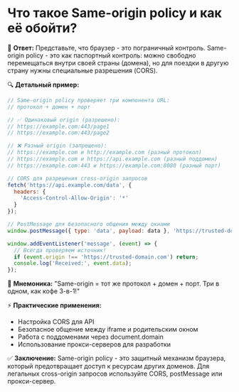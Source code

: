 # Что такое Same-origin policy и как её обойти?

🎯 **Ответ:**
Представьте, что браузер - это пограничный контроль. Same-origin policy - это как паспортный контроль: можно свободно перемещаться внутри своей страны (домена), но для поездки в другую страну нужны специальные разрешения (CORS).

🔍 **Детальный пример:**
```javascript
// Same-origin policy проверяет три компонента URL:
// протокол + домен + порт

// ✅ Одинаковый origin (разрешено):
// https://example.com:443/page1
// https://example.com:443/page2

// ❌ Разный origin (запрещено):
// https://example.com и http://example.com (разный протокол)
// https://example.com и https://api.example.com (разный поддомен)
// https://example.com:443 и https://example.com:8080 (разный порт)

// CORS для разрешения cross-origin запросов
fetch('https://api.example.com/data', {
  headers: {
    'Access-Control-Allow-Origin': '*'
  }
});

// PostMessage для безопасного общения между окнами
window.postMessage({ type: 'data', payload: data }, 'https://trusted-domain.com');

window.addEventListener('message', (event) => {
  // Всегда проверяем источник!
  if (event.origin !== 'https://trusted-domain.com') return;
  console.log('Received:', event.data);
});
```

🧠 **Мнемоника:**
"Same-origin = тот же протокол + домен + порт. Три в одном, как кофе 3-в-1!"

⚡ **Практические применения:**
- Настройка CORS для API
- Безопасное общение между iframe и родительским окном
- Работа с поддоменами через document.domain
- Использование прокси-серверов для разработки

✅ **Заключение:**
Same-origin policy - это защитный механизм браузера, который предотвращает доступ к ресурсам других доменов. Для легальных cross-origin запросов используйте CORS, postMessage или прокси-сервер. 